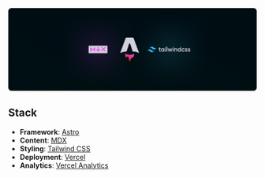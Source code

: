 <a href="https://github.com/yeskunall/dotfiles">
<picture>
  <img src=".github/repo-assets/banner@3x.png" />
</picture>
</a>

## Stack

- **Framework**: [Astro](https://astro.build/)
- **Content**: [MDX](https://https://mdxjs.com/)
- **Styling**: [Tailwind CSS](https://tailwindcss.com/)
- **Deployment**: [Vercel](https://vercel.com/)
- **Analytics**: [Vercel Analytics](https://vercel.com/analytics)
